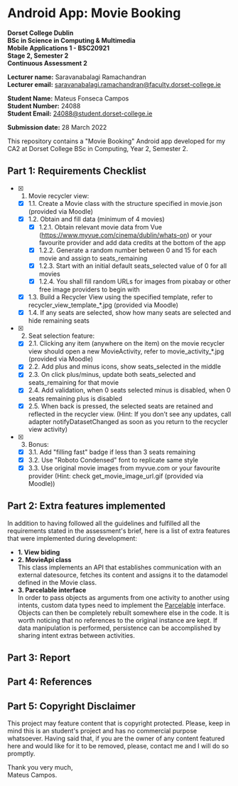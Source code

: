 # Android App: Movie Booking

**Dorset College Dublin**  
**BSc in Science in Computing & Multimedia**  
**Mobile Applications 1 - BSC20921**  
**Stage 2, Semester 2**  
**Continuous Assessment 2**

**Lecturer name:** Saravanabalagi Ramachandran  
**Lecturer email:** saravanabalagi.ramachandran@faculty.dorset-college.ie

**Student Name:** Mateus Fonseca Campos  
**Student Number:** 24088  
**Student Email:** 24088@student.dorset-college.ie

**Submission date:** 28 March 2022

This repository contains a "Movie Booking" Android app developed for my CA2 at Dorset College BSc in Computing, Year 2, Semester 2.

## Part 1: Requirements Checklist

- [x] 1. Movie recycler view:
    - [x] 1.1. Create a Movie class with the structure specified in movie.json (provided via Moodle)
    - [x] 1.2. Obtain and fill data (minimum of 4 movies)
        - [x] 1.2.1. Obtain relevant movie data from Vue (https://www.myvue.com/cinema/dublin/whats-on) or your favourite provider and add data credits at the bottom of the app
        - [x] 1.2.2. Generate a random number between 0 and 15 for each movie and assign to seats_remaining
        - [x] 1.2.3. Start with an initial default seats_selected value of 0 for all movies
        - [x] 1.2.4. You shall fill random URLs for images from pixabay or other free image providers to begin with
    - [x] 1.3. Build a Recycler View using the specified template, refer to recycler_view_template_*.jpg (provided via Moodle)
    - [x] 1.4. If any seats are selected, show how many seats are selected and hide remaining seats
- [x] 2. Seat selection feature:
    - [x] 2.1. Clicking any item (anywhere on the item) on the movie recycler view should open a new MovieActivity, refer to movie_activity_*.jpg (provided via Moodle)
    - [x] 2.2. Add plus and minus icons, show seats_selected in the middle
    - [x] 2.3. On click plus/minus, update both seats_selected and seats_remaining for that movie
    - [x] 2.4. Add validation, when 0 seats selected minus is disabled, when 0 seats remaining plus is disabled
    - [x] 2.5. When back is pressed, the selected seats are retained and reflected in the recycler view. (Hint: If you don’t see any updates, call adapter notifyDatasetChanged as soon as you return to the recycler view activity)
- [x] 3. Bonus:
    - [x] 3.1. Add "filling fast" badge if less than 3 seats remaining
    - [x] 3.2. Use "Roboto Condensed" font to replicate same style
    - [x] 3.3. Use original movie images from myvue.com or your favourite provider (Hint: check get_movie_image_url.gif (provided via Moodle))

## Part 2: Extra features implemented

In addition to having followed all the guidelines and fulfilled all the requirements stated in the assessment's brief, here is a list of extra features that were implemented during development:

- **1. View biding**
- **2. MovieApi class**  
  This class implements an API that establishes communication with an external datesource, fetches its content and assigns it to the datamodel defined in the Movie class.
- **3. Parcelable interface**  
  In order to pass objects as arguments from one activity to another using intents, custom data types need to implement the [Parcelable](https://developer.android.com/reference/android/os/Parcelable) interface. Objects can then be completely rebuilt somewhere else in the code. It is worth noticing that no references to the original instance are kept. If data manipulation is performed, persistence can be accomplished by sharing intent extras between activities.

## Part 3: Report



## Part 4: References



## Part 5: Copyright Disclaimer

This project may feature content that is copyright protected. Please, keep in mind this is an student's project and has no commercial purpose whatsoever. Having said that, if you are the owner of any content featured here and would like for it to be removed, please, contact me and I will do so promptly.

Thank you very much,  
Mateus Campos.